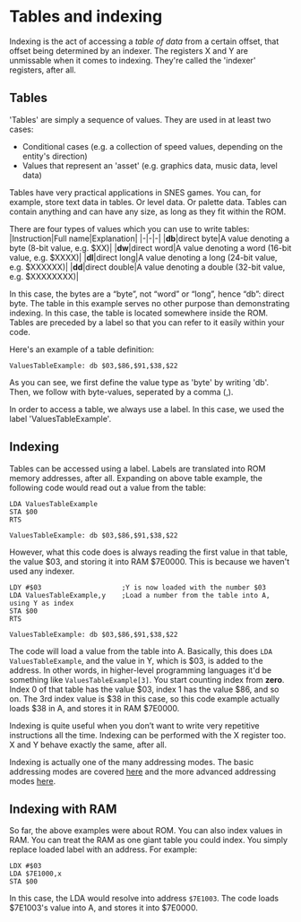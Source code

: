# Tables and indexing
Indexing is the act of accessing a *table of data* from a certain offset, that offset being determined by an indexer. The registers X and Y are unmissable when it comes to indexing. They're called the 'indexer' registers, after all.

## Tables
'Tables' are simply a sequence of values. They are used in at least two cases:
* Conditional cases (e.g. a collection of speed values, depending on the entity's direction)
* Values that represent an 'asset' (e.g. graphics data, music data, level data)

Tables have very practical applications in SNES games. You can, for example, store text data in tables. Or level data. Or palette data. Tables can contain anything and can have any size, as long as they fit within the ROM.

There are four types of values which you can use to write tables:
|Instruction|Full name|Explanation|
|-|-|-|
|**db**|direct byte|A value denoting a byte (8-bit value, e.g. $XX)|
|**dw**|direct word|A value denoting a word (16-bit value, e.g. $XXXX)|
|**dl**|direct long|A value denoting a long (24-bit value, e.g. $XXXXXX)|
|**dd**|direct double|A value denoting a double (32-bit value, e.g. $XXXXXXXX)|

In this case, the bytes are a “byte”, not “word” or “long”, hence “db”: direct byte. The table in this example serves no other purpose than demonstrating indexing. In this case, the table is located somewhere inside the ROM. Tables are preceded by a label so that you can refer to it easily within your code.

Here's an example of a table definition:
```
ValuesTableExample: db $03,$86,$91,$38,$22
```
As you can see, we first define the value type as 'byte' by writing 'db'. Then, we follow with byte-values, seperated by a comma (,).

In order to access a table, we always use a label. In this case, we used the label 'ValuesTableExample'.

## Indexing
Tables can be accessed using a label. Labels are translated into ROM memory addresses, after all. Expanding on above table example, the following code would read out a value from the table:

```
LDA ValuesTableExample
STA $00
RTS

ValuesTableExample: db $03,$86,$91,$38,$22
```
However, what this code does is always reading the first value in that table, the value $03, and storing it into RAM $7E0000. This is because we haven't used any indexer.

```
LDY #$03                    ;Y is now loaded with the number $03
LDA ValuesTableExample,y    ;Load a number from the table into A, using Y as index
STA $00
RTS

ValuesTableExample: db $03,$86,$91,$38,$22
```
The code will load a value from the table into A. Basically, this does `LDA ValuesTableExample`, and the value in Y, which is $03, is added to the address. In other words, in higher-level programming languages it'd be something like `ValuesTableExample[3]`. You start counting index from **zero**. Index 0 of that table has the value $03, index 1 has the value $86, and so on. The 3rd index value is $38 in this case, so this code example actually loads $38 in A, and stores it in RAM $7E0000.

Indexing is quite useful when you don’t want to write very repetitive instructions all the time. Indexing can be performed with the X register too. X and Y behave exactly the same, after all.

Indexing is actually one of the many addressing modes. The basic addressing modes are covered [here](../the-basics/addressing.md) and the more advanced addressing modes [here](../indepth/addressing.md).

## Indexing with RAM
So far, the above examples were about ROM. You can also index values in RAM. You can treat the RAM as one giant table you could index. You simply replace loaded label with an address. For example:

```
LDX #$03
LDA $7E1000,x
STA $00
```
In this case, the LDA would resolve into address `$7E1003`. The code loads $7E1003's value into A, and stores it into $7E0000.